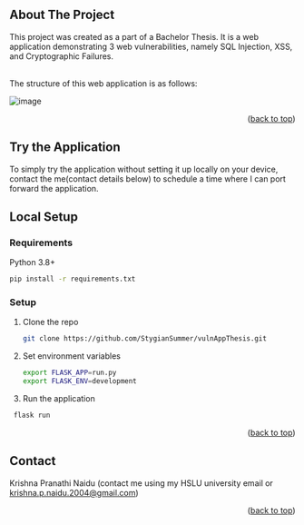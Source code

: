 ## About The Project
This project was created as a part of a Bachelor Thesis. It is a web application demonstrating 3 web vulnerabilities, namely SQL Injection, XSS, and Cryptographic Failures. 

<br> The structure of this web application is as follows:

![image ](https://github.com/user-attachments/assets/8b1b5b06-3bb7-441d-a84f-e12172aa0aa7 )

<p align="right">(<a href="#readme-top">back to top</a>)</p>

## Try the Application
To simply try the application without setting it up locally on your device, contact the me(contact details below) to schedule a time where I can port forward the application. 

## Local Setup
### Requirements

Python 3.8+
```sh
pip install -r requirements.txt
```

### Setup

1. Clone the repo
   ```sh
   git clone https://github.com/StygianSummer/vulnAppThesis.git
   ```
3. Set environment variables
   ```sh
   export FLASK_APP=run.py
   export FLASK_ENV=development
   ```
3. Run the application
  ```sh
   flask run
   ```

<p align="right">(<a href="#readme-top">back to top</a>)</p>



<!-- CONTACT -->
## Contact

Krishna Pranathi Naidu (contact me using my HSLU university email or krishna.p.naidu.2004@gmail.com)


<p align="right">(<a href="#readme-top">back to top</a>)</p>
